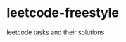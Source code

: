 # leetcode-freestyle

leetcode tasks and their solutions





































 




